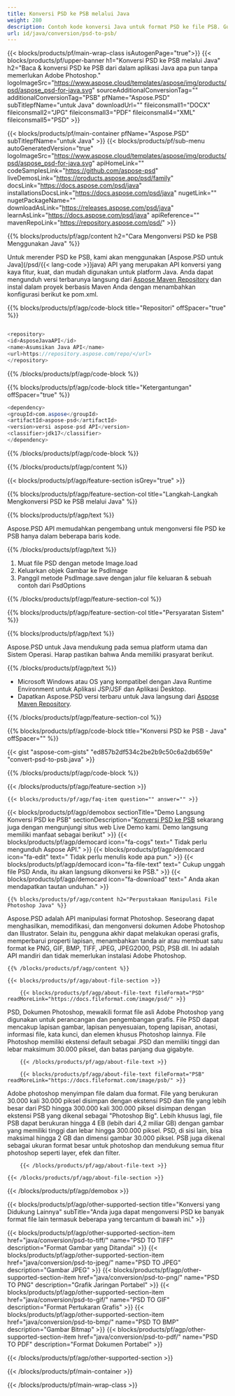 ```yaml
---
title: Konversi PSD ke PSB melalui Java
weight: 280
description: Contoh kode konversi Java untuk format PSD ke file PSB. Gunakan kode contoh ini untuk mengonversi PSD ke PSB dalam aplikasi berbasis Java Web atau Desktop.
url: id/java/conversion/psd-to-psb/
---
```


{{< blocks/products/pf/main-wrap-class isAutogenPage="true">}}
{{< blocks/products/pf/upper-banner h1="Konversi PSD ke PSB melalui Java" h2="Baca & konversi PSD ke PSB dari dalam aplikasi Java apa pun tanpa memerlukan Adobe Photoshop." logoImageSrc="https://www.aspose.cloud/templates/aspose/img/products/psd/aspose_psd-for-java.svg" sourceAdditionalConversionTag="" additionalConversionTag="PSB" pfName="Aspose.PSD" subTitlepfName="untuk Java" downloadUrl="" fileiconsmall1="DOCX" fileiconsmall2="JPG" fileiconsmall3="PDF" fileiconsmall4="XML" fileiconsmall5="PSD" >}}

{{< blocks/products/pf/main-container pfName="Aspose.PSD" subTitlepfName="untuk Java" >}}
{{< blocks/products/pf/sub-menu autoGeneratedVersion="true" logoImageSrc="https://www.aspose.cloud/templates/aspose/img/products/psd/aspose_psd-for-java.svg" apiHomeLink="" codeSamplesLink="https://github.com/aspose-psd" liveDemosLink="https://products.aspose.app/psd/family" docsLink="https://docs.aspose.com/psd/java" installationsDocsLink="https://docs.aspose.com/psd/java" nugetLink="" nugetPackageName="" downloadAsLink="https://releases.aspose.com/psd/java" learnAsLink="https://docs.aspose.com/psd/java" apiReference="" mavenRepoLink="https://repository.aspose.com/psd/" >}}

{{% blocks/products/pf/agp/content h2="Cara Mengonversi PSD ke PSB Menggunakan Java" %}}

 Untuk merender PSD ke PSB, kami akan menggunakan
 [Aspose.PSD untuk Java](/psd/{{< lang-code >}}java)
 API yang merupakan API konversi yang kaya fitur, kuat, dan mudah digunakan untuk platform Java. Anda dapat mengunduh versi terbarunya langsung dari
 [Aspose Maven Repository](https://repository.aspose.com/psd/)
 dan instal dalam proyek berbasis Maven Anda dengan menambahkan konfigurasi berikut ke pom.xml.

{{% blocks/products/pf/agp/code-block title="Repositori" offSpacer="true" %}}

```cs

<repository>
<id>AsposeJavaAPI</id>
<name>Asumsikan Java API</name>
<url>https://repository.aspose.com/repo/</url>
</repository>

```

{{% /blocks/products/pf/agp/code-block %}}

{{% blocks/products/pf/agp/code-block title="Ketergantungan" offSpacer="true" %}}

```cs
<dependency>
<groupId>com.aspose</groupId>
<artifactId>aspose-psd</artifactId>
<version>versi aspose-psd API</version>
<classifier>jdk17</classifier>
</dependency>

```

{{% /blocks/products/pf/agp/code-block %}}

{{% /blocks/products/pf/agp/content %}}

{{< blocks/products/pf/agp/feature-section isGrey="true" >}}

{{% blocks/products/pf/agp/feature-section-col title="Langkah-Langkah Mengkonversi PSD ke PSB melalui Java" %}}

{{% blocks/products/pf/agp/text %}}

 Aspose.PSD API memudahkan pengembang untuk mengonversi file PSD ke PSB hanya dalam beberapa baris kode.

{{% /blocks/products/pf/agp/text %}}

1. Muat file PSD dengan metode Image.load
1. Keluarkan objek Gambar ke PsdImage
1. Panggil metode PsdImage.save dengan jalur file keluaran & sebuah contoh dari PsdOptions

{{% /blocks/products/pf/agp/feature-section-col %}}

{{% blocks/products/pf/agp/feature-section-col title="Persyaratan Sistem" %}}

{{% blocks/products/pf/agp/text %}}

 Aspose.PSD untuk Java mendukung pada semua platform utama dan Sistem Operasi. Harap pastikan bahwa Anda memiliki prasyarat berikut.

{{% /blocks/products/pf/agp/text %}}

- Microsoft Windows atau OS yang kompatibel dengan Java Runtime Environment untuk Aplikasi JSP/JSF dan Aplikasi Desktop.
- Dapatkan Aspose.PSD versi terbaru untuk Java langsung dari
 [Aspose Maven Repository](https://repository.aspose.com/psd/).

{{% /blocks/products/pf/agp/feature-section-col %}}

{{% blocks/products/pf/agp/code-block title="Konversi PSD ke PSB - Java" offSpacer="" %}}

{{< gist "aspose-com-gists" "ed857b2df534c2be2b9c50c6a2db659e" "convert-psd-to-psb.java" >}}

{{% /blocks/products/pf/agp/code-block %}}

{{< /blocks/products/pf/agp/feature-section >}}

    {{< blocks/products/pf/agp/faq-item question="" answer="" >}}
 

<!-- aboutfile Starts -->

{{< blocks/products/pf/agp/demobox sectionTitle="Demo Langsung Konversi PSD ke PSB" sectionDescription="[Konversi PSD ke PSB](https://products.aspose.app/psd/conversion/psd-to-psb) sekarang juga dengan mengunjungi situs web Live Demo kami. Demo langsung memiliki manfaat sebagai berikut" >}}
        {{< blocks/products/pf/agp/democard icon="fa-cogs" text=" Tidak perlu mengunduh Aspose API." >}}
        {{< blocks/products/pf/agp/democard icon="fa-edit" text=" Tidak perlu menulis kode apa pun." >}}
        {{< blocks/products/pf/agp/democard icon="fa-file-text" text=" Cukup unggah file PSD Anda, itu akan langsung dikonversi ke PSB." >}}
        {{< blocks/products/pf/agp/democard icon="fa-download" text=" Anda akan mendapatkan tautan unduhan." >}}

    {{% blocks/products/pf/agp/content h2="Perpustakaan Manipulasi File Photoshop Java" %}}

 Aspose.PSD adalah API manipulasi format Photoshop. Seseorang dapat menghasilkan, memodifikasi, dan mengonversi dokumen Adobe Photoshop dan Illustrator. Selain itu, pengguna akhir dapat melakukan operasi grafis, memperbarui properti lapisan, menambahkan tanda air atau membuat satu format ke PNG, GIF, BMP, TIFF, JPEG, JPEG2000, PSD, PSB dll. Ini adalah API mandiri dan tidak memerlukan instalasi Adobe Photoshop.



    {{% /blocks/products/pf/agp/content %}}

    {{< blocks/products/pf/agp/about-file-section >}}

        {{< blocks/products/pf/agp/about-file-text fileFormat="PSD" readMoreLink="https://docs.fileformat.com/image/psd/" >}}

PSD, Dokumen Photoshop, mewakili format file asli Adobe Photoshop yang digunakan untuk perancangan dan pengembangan grafis. File PSD dapat mencakup lapisan gambar, lapisan penyesuaian, topeng lapisan, anotasi, informasi file, kata kunci, dan elemen khusus Photoshop lainnya. File Photoshop memiliki ekstensi default sebagai .PSD dan memiliki tinggi dan lebar maksimum 30.000 piksel, dan batas panjang dua gigabyte.


        {{< /blocks/products/pf/agp/about-file-text >}}

        {{< blocks/products/pf/agp/about-file-text fileFormat="PSB" readMoreLink="https://docs.fileformat.com/image/psb/" >}}

Adobe photoshop menyimpan file dalam dua format. File yang berukuran 30.000 kali 30.000 piksel disimpan dengan ekstensi PSD dan file yang lebih besar dari PSD hingga 300.000 kali 300.000 piksel disimpan dengan ekstensi PSB yang dikenal sebagai "Photoshop Big". Lebih khusus lagi, file PSB dapat berukuran hingga 4 EB (lebih dari 4,2 miliar GB) dengan gambar yang memiliki tinggi dan lebar hingga 300.000 piksel. PSD, di sisi lain, bisa maksimal hingga 2 GB dan dimensi gambar 30.000 piksel. PSB juga dikenal sebagai ukuran format besar untuk photoshop dan mendukung semua fitur photoshop seperti layer, efek dan filter.


        {{< /blocks/products/pf/agp/about-file-text >}}

    {{< /blocks/products/pf/agp/about-file-section >}}

{{< /blocks/products/pf/agp/demobox >}}

<!-- aboutfile Ends -->

{{< blocks/products/pf/agp/other-supported-section title="Konversi yang Didukung Lainnya" subTitle="Anda juga dapat mengonversi PSD ke banyak format file lain termasuk beberapa yang tercantum di bawah ini." >}}

{{< blocks/products/pf/agp/other-supported-section-item href="java/conversion/psd-to-tiff/" name="PSD TO TIFF" description="Format Gambar yang Ditandai" >}}
{{< blocks/products/pf/agp/other-supported-section-item href="java/conversion/psd-to-jpeg/" name="PSD TO JPEG" description="Gambar JPEG" >}}
{{< blocks/products/pf/agp/other-supported-section-item href="java/conversion/psd-to-png/" name="PSD TO PNG" description="Grafik Jaringan Portabel" >}}
{{< blocks/products/pf/agp/other-supported-section-item href="java/conversion/psd-to-gif/" name="PSD TO GIF" description="Format Pertukaran Grafis" >}}
{{< blocks/products/pf/agp/other-supported-section-item href="java/conversion/psd-to-bmp/" name="PSD TO BMP" description="Gambar Bitmap" >}}
{{< blocks/products/pf/agp/other-supported-section-item href="java/conversion/psd-to-pdf/" name="PSD TO PDF" description="Format Dokumen Portabel" >}}

{{< /blocks/products/pf/agp/other-supported-section >}}

{{< /blocks/products/pf/main-container >}}
    
{{< /blocks/products/pf/main-wrap-class >}}
